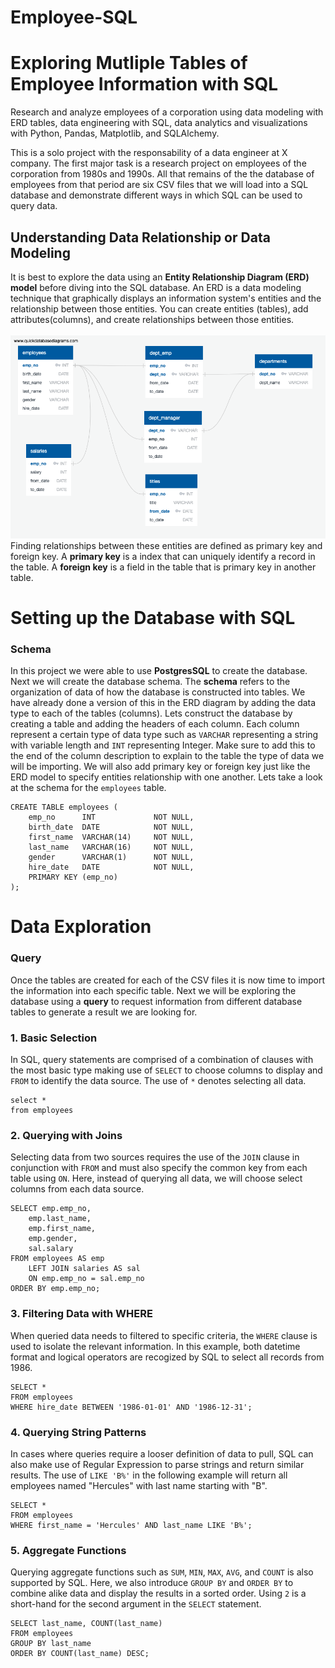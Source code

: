 # Employee-SQL
# Exploring Mutliple Tables of Employee Information with SQL 

Research and analyze employees of a corporation using data modeling with ERD tables, data engineering with SQL, data analytics and visualizations with Python, Pandas, Matplotlib, and SQLAlchemy.

This is a solo project with the responsability of a data engineer at X company. The first major task is a research project on employees of the corporation from 1980s and 1990s. All that remains of the the database of employees from that period are six CSV files that we will load into a SQL database and demonstrate different ways in which SQL can be used to query data. 

## Understanding Data Relationship or Data Modeling 
It is best to explore the data using an **Entity Relationship Diagram (ERD) model** before diving into the SQL database. An ERD is a data modeling technique that graphically displays an information system's entities and the relationship between those entities. You can create entities (tables), add attributes(columns), and create relationships between those entities. 
\
\
![](https://github.com/alexgamboa1/Employee-SQL-/blob/master/ERD%20Table%20for%20Employee%20SQL.png)
\
Finding relationships between these entities are defined as primary key and foreign key. A **primary key** is a index that can uniquely identify a record in the table. A **foreign key** is a field in the table that is primary key in another table. 

# Setting up the Database with SQL 
### Schema
In this project we were able to use **PostgresSQL** to create the database. Next we will create the database schema. The **schema** refers to the organization of data of how the database is constructed into tables. We have already done a version of this in the ERD diagram by adding the data type to each of the tables (columns). Lets construct the database by creating a table and adding the headers of each column. Each column represent a certain type of data type such as `VARCHAR` representing a string with variable length and `INT` representing Integer. Make sure to add this to the end of the column description to explain to the table the type of data we will be importing. We will also add primary key or foreign key just like the ERD model to specify entities relationship with one another. Lets take a look at the schema for the `employees` table. 

```
CREATE TABLE employees (
    emp_no      INT             NOT NULL,
    birth_date  DATE            NOT NULL,
    first_name  VARCHAR(14)     NOT NULL,
    last_name   VARCHAR(16)     NOT NULL,
    gender      VARCHAR(1) 		NOT NULL,
    hire_date   DATE            NOT NULL,
    PRIMARY KEY (emp_no)
);
``` 
# Data Exploration
### Query
Once the tables are created for each of the CSV files it is now time to import the information into each specific table. Next we will be exploring the database using a **query** to request information from different database tables to generate a result we are looking for. 

### 1. Basic Selection
In SQL, query statements are comprised of a combination of clauses with the most basic type making use of `SELECT` to choose columns to display and `FROM` to identify the data source. The use of `*` denotes selecting all data.

```
select *
from employees
```

### 2. Querying with Joins
Selecting data from two sources requires the use of the `JOIN` clause in conjunction with `FROM` and must also specify the common key from each table using `ON`. Here, instead of querying all data, we will choose select columns from each data source.

```
SELECT emp.emp_no, 
	emp.last_name, 
	emp.first_name, 
	emp.gender, 
	sal.salary
FROM employees AS emp
	LEFT JOIN salaries AS sal
	ON emp.emp_no = sal.emp_no
ORDER BY emp.emp_no;
```

### 3. Filtering Data with WHERE
When queried data needs to filtered to specific criteria, the `WHERE` clause is used to isolate the relevant information. In this example, both datetime format and logical operators are recogized by SQL to select all records from 1986.

```
SELECT * 
FROM employees 
WHERE hire_date BETWEEN '1986-01-01' AND '1986-12-31';
```

### 4. Querying String Patterns
In cases where queries require a looser definition of data to pull, SQL can also make use of Regular Expression to parse strings and return similar results. The use of `LIKE 'B%'` in the following example will return all employees named "Hercules" with last name starting with "B".

```
SELECT * 
FROM employees 
WHERE first_name = 'Hercules' AND last_name LIKE 'B%';
```

### 5. Aggregate Functions

Querying aggregate functions such as `SUM`, `MIN`, `MAX`, `AVG`, and `COUNT` is also supported by SQL. Here, we also introduce `GROUP BY` and `ORDER BY` to combine alike data and display the results in a sorted order. Using `2` is a short-hand for the second argument in the `SELECT` statement.

```
SELECT last_name, COUNT(last_name) 
FROM employees
GROUP BY last_name
ORDER BY COUNT(last_name) DESC; 
```

